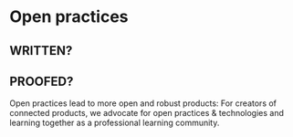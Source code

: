 # Open practices

## WRITTEN?
## PROOFED?

Open practices lead to more open and robust products: For creators of connected products, we advocate for open practices & technologies and learning together as a professional learning community.